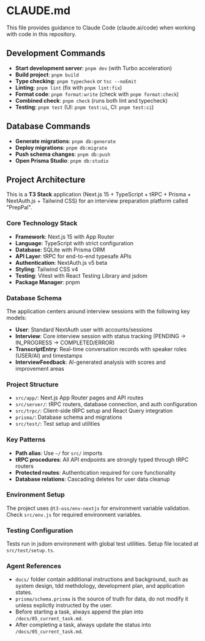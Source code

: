 # CLAUDE.md

This file provides guidance to Claude Code (claude.ai/code) when working with code in this repository.

## Development Commands

- **Start development server**: `pnpm dev` (with Turbo acceleration)
- **Build project**: `pnpm build`
- **Type checking**: `pnpm typecheck` or `tsc --noEmit`
- **Linting**: `pnpm lint` (fix with `pnpm lint:fix`)
- **Format code**: `pnpm format:write` (check with `pnpm format:check`)
- **Combined check**: `pnpm check` (runs both lint and typecheck)
- **Testing**: `pnpm test` (UI: `pnpm test:ui`, CI: `pnpm test:ci`)

## Database Commands

- **Generate migrations**: `pnpm db:generate`
- **Deploy migrations**: `pnpm db:migrate`
- **Push schema changes**: `pnpm db:push`
- **Open Prisma Studio**: `pnpm db:studio`

## Project Architecture

This is a **T3 Stack** application (Next.js 15 + TypeScript + tRPC + Prisma + NextAuth.js + Tailwind CSS) for an interview preparation platform called "PrepPal".

### Core Technology Stack

- **Framework**: Next.js 15 with App Router
- **Language**: TypeScript with strict configuration
- **Database**: SQLite with Prisma ORM
- **API Layer**: tRPC for end-to-end typesafe APIs
- **Authentication**: NextAuth.js v5 beta
- **Styling**: Tailwind CSS v4
- **Testing**: Vitest with React Testing Library and jsdom
- **Package Manager**: pnpm

### Database Schema

The application centers around interview sessions with the following key models:

- **User**: Standard NextAuth user with accounts/sessions
- **Interview**: Core interview session with status tracking (PENDING → IN_PROGRESS → COMPLETED/ERROR)
- **TranscriptEntry**: Real-time conversation records with speaker roles (USER/AI) and timestamps
- **InterviewFeedback**: AI-generated analysis with scores and improvement areas

### Project Structure

- `src/app/`: Next.js App Router pages and API routes
- `src/server/`: tRPC routers, database connection, and auth configuration
- `src/trpc/`: Client-side tRPC setup and React Query integration
- `prisma/`: Database schema and migrations
- `src/test/`: Test setup and utilities

### Key Patterns

- **Path alias**: Use `~/` for `src/` imports
- **tRPC procedures**: All API endpoints are strongly typed through tRPC routers
- **Protected routes**: Authentication required for core functionality
- **Database relations**: Cascading deletes for user data cleanup

### Environment Setup

The project uses `@t3-oss/env-nextjs` for environment variable validation. Check `src/env.js` for required environment variables.

### Testing Configuration

Tests run in jsdom environment with global test utilities. Setup file located at `src/test/setup.ts`.

### Agent References

- `docs/` folder contain additional instructions and background, such as system design, tdd methdology, development plan, and application states.
- `prisma/schema.prisma` is the source of truth for data, do not modify it unless explictly instructed by the user.
- Before starting a task, always append the plan into `/docs/05_current_task.md`.
- After completing a task, always update the status into `/docs/05_current_task.md`.
